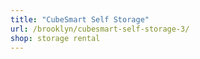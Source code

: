 ```yaml
---
title: "CubeSmart Self Storage"
url: /brooklyn/cubesmart-self-storage-3/
shop: storage rental
---
```

